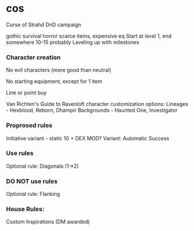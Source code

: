 # cos
Curse of Strahd DnD campaign

gothic survival horror
scarce items, expensive eq
Start at level 1, end somewhere 10-15 probably
Leveling up with milestones

### Character creation

No evil characters (more good than neutral)

No starting equipment, except for 1 item

Line or point buy

Van Richten's Guide to Ravenloft character customization options:
Lineages - Hexblood, Reborn, Dhampir
Backgrounds - Haunted One, Investigator

### Proprosed rules
Initiative variant - static 10 + DEX MOD?
Variant: Automatic Success

### Use rules
Optional rule: Diagonals (1->2)

### DO NOT use rules
Optional rule: Flanking

### House Rules:
Custom Inspirations (DM awarded)
